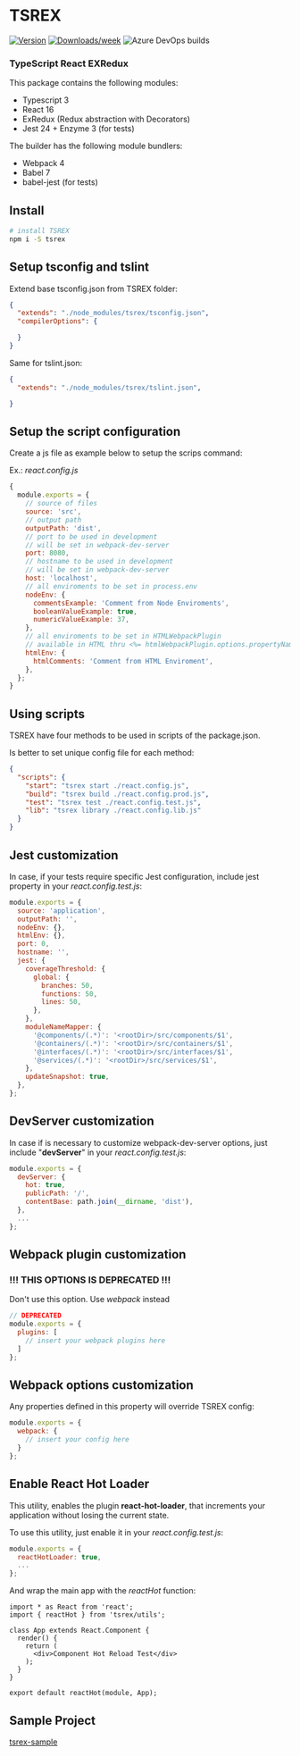 # TSREX

[![Version](https://img.shields.io/npm/v/tsrex.svg)](https://npmjs.org/package/tsrex)
[![Downloads/week](https://img.shields.io/npm/dw/tsrex.svg)](https://npmjs.org/package/tsrex)
![Azure DevOps builds](https://img.shields.io/azure-devops/build/fallenjackal/JTech/2.svg)

### <b>T</b>ype<b>S</b>cript <b>R</b>eact <b>EX</b>Redux

This package contains the following modules:

- Typescript 3
- React 16
- ExRedux (Redux abstraction with Decorators)
- Jest 24 + Enzyme 3 (for tests)

The builder has the following module bundlers:

- Webpack 4
- Babel 7
- babel-jest (for tests)

## Install

```bash
# install TSREX
npm i -S tsrex
```

## Setup tsconfig and tslint

Extend base tsconfig.json from TSREX folder:

```json
{
  "extends": "./node_modules/tsrex/tsconfig.json",
  "compilerOptions": {

  }
}
```

Same for tslint.json:

```json
{
  "extends": "./node_modules/tsrex/tslint.json",

}
```

## Setup the script configuration

Create a js file as example below to setup the scrips command:

Ex.: _react.config.js_

```js
{
  module.exports = {
    // source of files
    source: 'src',
    // output path
    outputPath: 'dist',
    // port to be used in development
    // will be set in webpack-dev-server
    port: 8080,
    // hostname to be used in development
    // will be set in webpack-dev-server
    host: 'localhost',
    // all enviroments to be set in process.env
    nodeEnv: {
      commentsExample: 'Comment from Node Enviroments',
      booleanValueExample: true,
      numericValueExample: 37,
    },
    // all enviroments to be set in HTMLWebpackPlugin
    // available in HTML thru <%= htmlWebpackPlugin.options.propertyName %>
    htmlEnv: {
      htmlComments: 'Comment from HTML Enviroment',
    },
  };
}
```

## Using scripts

TSREX have four methods to be used in scripts of the package.json.

Is better to set unique config file for each method:

```json
{
  "scripts": {
    "start": "tsrex start ./react.config.js",
    "build": "tsrex build ./react.config.prod.js",
    "test": "tsrex test ./react.config.test.js",
    "lib": "tsrex library ./react.config.lib.js"
  }
}
```

## Jest customization

In case, if your tests require specific Jest configuration, include jest property in your _react.config.test.js_:

```js
module.exports = {
  source: 'application',
  outputPath: '',
  nodeEnv: {},
  htmlEnv: {},
  port: 0,
  hostname: '',
  jest: {
    coverageThreshold: {
      global: {
        branches: 50,
        functions: 50,
        lines: 50,
      },
    },
    moduleNameMapper: {
      '@components/(.*)': '<rootDir>/src/components/$1',
      '@containers/(.*)': '<rootDir>/src/containers/$1',
      '@interfaces/(.*)': '<rootDir>/src/interfaces/$1',
      '@services/(.*)': '<rootDir>/src/services/$1',
    },
    updateSnapshot: true,
  },
};
```

## DevServer customization

In case if is necessary to customize webpack-dev-server options, just include "__devServer__" in your _react.config.test.js_:

```js
module.exports = {
  devServer: {
    hot: true,
    publicPath: '/',
    contentBase: path.join(__dirname, 'dist'),
  },
  ...
};
```

## Webpack plugin customization

### !!! THIS OPTIONS IS DEPRECATED !!!
Don't use this option. Use _webpack_ instead

```js
// DEPRECATED
module.exports = {
  plugins: [
    // insert your webpack plugins here
  ]
};
```

## Webpack options customization

Any properties defined in this property will override TSREX config:
```js
module.exports = {
  webpack: {
    // insert your config here
  }
};
```

## Enable React Hot Loader

This utility, enables the plugin __react-hot-loader__, that increments your application without losing the current state.

To use this utility, just enable it in your _react.config.test.js_:
```js
module.exports = {
  reactHotLoader: true,
  ...
};
```

And wrap the main app with the _reactHot_ function:
```tsx
import * as React from 'react';
import { reactHot } from 'tsrex/utils';

class App extends React.Component {
  render() {
    return (
      <div>Component Hot Reload Test</div>
    );
  }
}

export default reactHot(module, App);
```

## Sample Project

[tsrex-sample](https://github.com/debersonpaula/tsrex-sample)

